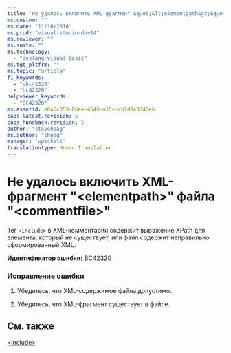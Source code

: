 ```yaml
---
title: "Не удалось включить XML-фрагмент &quot;&lt;elementpath&gt;&quot; файла &quot;&lt;commentfile&gt;&quot; | Microsoft Docs"
ms.custom: ""
ms.date: "11/16/2016"
ms.prod: "visual-studio-dev14"
ms.reviewer: ""
ms.suite: ""
ms.technology: 
  - "devlang-visual-basic"
ms.tgt_pltfrm: ""
ms.topic: "article"
f1_keywords: 
  - "vbc42320"
  - "bc42320"
helpviewer_keywords: 
  - "BC42320"
ms.assetid: e8a5c353-86ee-454d-a15c-cb1d8e8346e6
caps.latest.revision: 5
caps.handback.revision: 5
author: "stevehoag"
ms.author: "shoag"
manager: "wpickett"
translationtype: Human Translation
---
```

# Не удалось включить XML-фрагмент &quot;&lt;elementpath&gt;&quot; файла &quot;&lt;commentfile&gt;&quot;
Тег `<include>` в XML\-комментарии содержит выражение XPath для элемента, который не существует, или файл содержит неправильно сформированный XML.  
  
 **Идентификатор ошибки:** BC42320  
  
### Исправление ошибки  
  
1.  Убедитесь, что XML\-содержимое файла допустимо.  
  
2.  Убедитесь, что XML\-фрагмент существует в файле.  
  
## См. также  
 [\<include\>](../../visual-basic/language-reference/xmldoc/include.md)